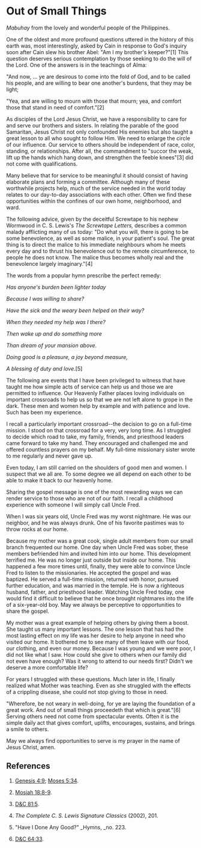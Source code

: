 # Out of Small Things

_Mabuhay_ from the lovely and wonderful people of the Philippines.

One of the oldest and more profound questions uttered in the history of this
earth was, most interestingly, asked by Cain in response to God's inquiry soon
after Cain slew his brother Abel: "Am I my brother's keeper?"[1] This question
deserves serious contemplation by those seeking to do the will of the Lord.
One of the answers is in the teachings of Alma:

"And now, ... ye are desirous to come into the fold of God, and to be called his
people, and are willing to bear one another's burdens, that they may be light;

"Yea, and are willing to mourn with those that mourn; yea, and comfort those
that stand in need of comfort."[2]

As disciples of the Lord Jesus Christ, we have a responsibility to care for
and serve our brothers and sisters. In relating the parable of the good
Samaritan, Jesus Christ not only confounded His enemies but also taught a
great lesson to all who sought to follow Him. We need to enlarge the circle of
our influence. Our service to others should be independent of race, color,
standing, or relationships. After all, the commandment to "succor the weak,
lift up the hands which hang down, and strengthen the feeble knees"[3] did not
come with qualifications.

Many believe that for service to be meaningful it should consist of having
elaborate plans and forming a committee. Although many of these worthwhile
projects help, much of the service needed in the world today relates to our
day-to-day associations with each other. Often we find these opportunities
within the confines of our own home, neighborhood, and ward.

The following advice, given by the deceitful Screwtape to his nephew Wormwood
in C. S. Lewis's _The Screwtape Letters,_ describes a common malady afflicting
many of us today: "Do what you will, there is going to be some benevolence, as
well as some malice, in your patient's soul. The great thing is to direct the
malice to his immediate neighbours whom he meets every day and to thrust his
benevolence out to the remote circumference, to people he does not know. The
malice thus becomes wholly real and the benevolence largely imaginary."[4]

The words from a popular hymn prescribe the perfect remedy:

_Has anyone's burden been lighter today_

_Because I was willing to share?_

_Have the sick and the weary been helped on their way?_

_When they needed my help was I there?_

_Then wake up and do something more_

_Than dream of your mansion above._

_Doing good is a pleasure, a joy beyond measure,_

_A blessing of duty and love._[5]

The following are events that I have been privileged to witness that have
taught me how simple acts of service can help us and those we are permitted to
influence. Our Heavenly Father places loving individuals on important
crossroads to help us so that we are not left alone to grope in the dark.
These men and women help by example and with patience and love. Such has been
my experience.

I recall a particularly important crossroad--the decision to go on a full-time
mission. I stood on that crossroad for a very, very long time. As I struggled
to decide which road to take, my family, friends, and priesthood leaders came
forward to take my hand. They encouraged and challenged me and offered
countless prayers on my behalf. My full-time missionary sister wrote to me
regularly and never gave up.

Even today, I am still carried on the shoulders of good men and women. I
suspect that we all are. To some degree we all depend on each other to be able
to make it back to our heavenly home.

Sharing the gospel message is one of the most rewarding ways we can render
service to those who are not of our faith. I recall a childhood experience
with someone I will simply call Uncle Fred.

When I was six years old, Uncle Fred was my worst nightmare. He was our
neighbor, and he was always drunk. One of his favorite pastimes was to throw
rocks at our home.

Because my mother was a great cook, single adult members from our small branch
frequented our home. One day when Uncle Fred was sober, these members
befriended him and invited him into our home. This development terrified me.
He was no longer just outside but inside our home. This happened a few more
times until, finally, they were able to convince Uncle Fred to listen to the
missionaries. He accepted the gospel and was baptized. He served a full-time
mission, returned with honor, pursued further education, and was married in
the temple. He is now a righteous husband, father, and priesthood leader.
Watching Uncle Fred today, one would find it difficult to believe that he once
brought nightmares into the life of a six-year-old boy. May we always be
perceptive to opportunities to share the gospel.

My mother was a great example of helping others by giving them a boost. She
taught us many important lessons. The one lesson that has had the most lasting
effect on my life was her desire to help anyone in need who visited our home.
It bothered me to see many of them leave with our food, our clothing, and even
our money. Because I was young and we were poor, I did not like what I saw.
How could she give to others when our family did not even have enough? Was it
wrong to attend to our needs first? Didn't we deserve a more comfortable life?

For years I struggled with these questions. Much later in life, I finally
realized what Mother was teaching. Even as she struggled with the effects of a
crippling disease, she could not stop giving to those in need.

"Wherefore, be not weary in well-doing, for ye are laying the foundation of a
great work. And out of small things proceedeth that which is great."[6]
Serving others need not come from spectacular events. Often it is the simple
daily act that gives comfort, uplifts, encourages, sustains, and brings a
smile to others.

May we always find opportunities to serve is my prayer in the name of Jesus
Christ, amen.

## References

  1. [Genesis 4:9](https://www.lds.org/scriptures/ot/gen/4.9?lang=eng#8); [Moses 5:34](https://www.lds.org/scriptures/pgp/moses/5.34?lang=eng#33).

  2. [Mosiah 18:8-9](https://www.lds.org/scriptures/bofm/mosiah/18.8-9?lang=eng#7).

  3. [D&amp;C 81:5](https://www.lds.org/scriptures/dc-testament/dc/81.5?lang=eng#4).

  4. _The Complete C. S. Lewis Signature Classics_ (2002), 201.

  5. "Have I Done Any Good?" _Hymns, _no. 223.

  6. [D&amp;C 64:33](https://www.lds.org/scriptures/dc-testament/dc/64.33?lang=eng#32).

